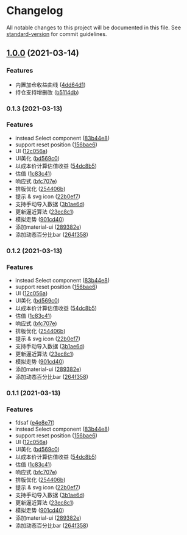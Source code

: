 # Changelog

All notable changes to this project will be documented in this file. See [standard-version](https://github.com/conventional-changelog/standard-version) for commit guidelines.

## [1.0.0](https://github.com/Andesome/stock-helper/compare/v0.1.3...v1.0.0) (2021-03-14)


### Features

* 内置加仓收益曲线 ([4dd64d1](https://github.com/Andesome/stock-helper/commit/4dd64d16432f4694d3acc5106d2278cc7007f4e1))
* 持仓支持增删改 ([b5114db](https://github.com/Andesome/stock-helper/commit/b5114db9c2beb198d19f62cd21b971d978ed09ce))

### 0.1.3 (2021-03-13)


### Features

* instead Select component ([83b44e8](https://github.com/Andesome/stock-helper/commit/83b44e8618bae607c8974a8fc2f6a174146f76ba))
* support reset position ([156bae6](https://github.com/Andesome/stock-helper/commit/156bae65be270c069897b345d382ede3bbc022db))
* UI ([12c056a](https://github.com/Andesome/stock-helper/commit/12c056a273cab76d67779c7aa3a28b4f64d23a80))
* UI美化 ([bd569c0](https://github.com/Andesome/stock-helper/commit/bd569c06a7346201cb423bd87beb10a4fd1bbf18))
* 以成本价计算估值收益 ([54dc8b5](https://github.com/Andesome/stock-helper/commit/54dc8b5996496066345b51305255abb5629579c9))
* 估值 ([1c83c41](https://github.com/Andesome/stock-helper/commit/1c83c419ef6e65becc7adaa696e38752515984c8))
* 响应式 ([bfc707e](https://github.com/Andesome/stock-helper/commit/bfc707ec1f0af89f6e732c21e8c7245b804ec155))
* 排版优化 ([254406b](https://github.com/Andesome/stock-helper/commit/254406bcde7aaf2670f847bab9e3a9d7653224d1))
* 提示 & svg icon ([22b0ef7](https://github.com/Andesome/stock-helper/commit/22b0ef780670e80896a66418cf7d65f26e7989be))
* 支持手动导入数据 ([3b1ae6d](https://github.com/Andesome/stock-helper/commit/3b1ae6dd62531ad947d6386f101d64bbd4bbbfa7))
* 更新逼近算法 ([23ec8c1](https://github.com/Andesome/stock-helper/commit/23ec8c1c797a3fc6b75b99e131d8e120139f091e))
* 模拟走势 ([901cd40](https://github.com/Andesome/stock-helper/commit/901cd401623af05b450bf432fb19613c348766ba))
* 添加material-ui ([289382e](https://github.com/Andesome/stock-helper/commit/289382e5f08e5de650f93ad3228c06b31a674c4b))
* 添加动态百分比bar ([264f358](https://github.com/Andesome/stock-helper/commit/264f358dcc2ca8aa353bab664f59cfd4bf03859a))

### 0.1.2 (2021-03-13)


### Features

* instead Select component ([83b44e8](https://github.com/Andesome/stock-helper/commit/83b44e8618bae607c8974a8fc2f6a174146f76ba))
* support reset position ([156bae6](https://github.com/Andesome/stock-helper/commit/156bae65be270c069897b345d382ede3bbc022db))
* UI ([12c056a](https://github.com/Andesome/stock-helper/commit/12c056a273cab76d67779c7aa3a28b4f64d23a80))
* UI美化 ([bd569c0](https://github.com/Andesome/stock-helper/commit/bd569c06a7346201cb423bd87beb10a4fd1bbf18))
* 以成本价计算估值收益 ([54dc8b5](https://github.com/Andesome/stock-helper/commit/54dc8b5996496066345b51305255abb5629579c9))
* 估值 ([1c83c41](https://github.com/Andesome/stock-helper/commit/1c83c419ef6e65becc7adaa696e38752515984c8))
* 响应式 ([bfc707e](https://github.com/Andesome/stock-helper/commit/bfc707ec1f0af89f6e732c21e8c7245b804ec155))
* 排版优化 ([254406b](https://github.com/Andesome/stock-helper/commit/254406bcde7aaf2670f847bab9e3a9d7653224d1))
* 提示 & svg icon ([22b0ef7](https://github.com/Andesome/stock-helper/commit/22b0ef780670e80896a66418cf7d65f26e7989be))
* 支持手动导入数据 ([3b1ae6d](https://github.com/Andesome/stock-helper/commit/3b1ae6dd62531ad947d6386f101d64bbd4bbbfa7))
* 更新逼近算法 ([23ec8c1](https://github.com/Andesome/stock-helper/commit/23ec8c1c797a3fc6b75b99e131d8e120139f091e))
* 模拟走势 ([901cd40](https://github.com/Andesome/stock-helper/commit/901cd401623af05b450bf432fb19613c348766ba))
* 添加material-ui ([289382e](https://github.com/Andesome/stock-helper/commit/289382e5f08e5de650f93ad3228c06b31a674c4b))
* 添加动态百分比bar ([264f358](https://github.com/Andesome/stock-helper/commit/264f358dcc2ca8aa353bab664f59cfd4bf03859a))

### 0.1.1 (2021-03-13)


### Features

* fdsaf ([e4e8e7f](https://github.com/Andesome/stock-helper/commit/e4e8e7fe420bfdd3de16200690234752cf8724c2))
* instead Select component ([83b44e8](https://github.com/Andesome/stock-helper/commit/83b44e8618bae607c8974a8fc2f6a174146f76ba))
* support reset position ([156bae6](https://github.com/Andesome/stock-helper/commit/156bae65be270c069897b345d382ede3bbc022db))
* UI ([12c056a](https://github.com/Andesome/stock-helper/commit/12c056a273cab76d67779c7aa3a28b4f64d23a80))
* UI美化 ([bd569c0](https://github.com/Andesome/stock-helper/commit/bd569c06a7346201cb423bd87beb10a4fd1bbf18))
* 以成本价计算估值收益 ([54dc8b5](https://github.com/Andesome/stock-helper/commit/54dc8b5996496066345b51305255abb5629579c9))
* 估值 ([1c83c41](https://github.com/Andesome/stock-helper/commit/1c83c419ef6e65becc7adaa696e38752515984c8))
* 响应式 ([bfc707e](https://github.com/Andesome/stock-helper/commit/bfc707ec1f0af89f6e732c21e8c7245b804ec155))
* 排版优化 ([254406b](https://github.com/Andesome/stock-helper/commit/254406bcde7aaf2670f847bab9e3a9d7653224d1))
* 提示 & svg icon ([22b0ef7](https://github.com/Andesome/stock-helper/commit/22b0ef780670e80896a66418cf7d65f26e7989be))
* 支持手动导入数据 ([3b1ae6d](https://github.com/Andesome/stock-helper/commit/3b1ae6dd62531ad947d6386f101d64bbd4bbbfa7))
* 更新逼近算法 ([23ec8c1](https://github.com/Andesome/stock-helper/commit/23ec8c1c797a3fc6b75b99e131d8e120139f091e))
* 模拟走势 ([901cd40](https://github.com/Andesome/stock-helper/commit/901cd401623af05b450bf432fb19613c348766ba))
* 添加material-ui ([289382e](https://github.com/Andesome/stock-helper/commit/289382e5f08e5de650f93ad3228c06b31a674c4b))
* 添加动态百分比bar ([264f358](https://github.com/Andesome/stock-helper/commit/264f358dcc2ca8aa353bab664f59cfd4bf03859a))
